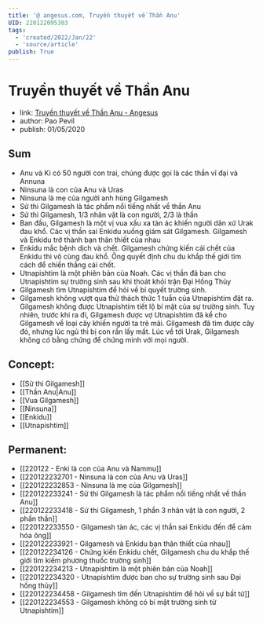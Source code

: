 ```yaml
---
title: '@ angesus.com, Truyền thuyết về Thần Anu'
UID: 220122095303
tags:
  - 'created/2022/Jan/22'
  - 'source/article'
publish: True
---
```

# Truyền thuyết về Thần Anu
- link: [Truyền thuyết về Thần Anu - Angesus](https://angesus.com/bai-viet/truyen-thuyet-ve-than-anu/)
- author: Pao Pevil
- publish: 01/05/2020

## Sum
- Anu và Ki có 50 người con trai, chúng được gọi là các thần vĩ đại và Annuna
- Ninsuna là con của Anu và Uras
- Ninsuna là mẹ của người anh hùng Gilgamesh
- Sử thi Gilgamesh là tác phẩm nổi tiếng nhất về thần Anu
- Sử thi Gilgamesh, 1/3 nhân vật là con người, 2/3 là thần
- Ban đầu, Gilgamesh là một vị vua xấu xa tàn ác khiến người dân xứ Urak đau khổ. Các vị thần sai Enkidu xuống giám sát Gilgamesh. Gilgamesh và Enkidu trở thành bạn thân thiết của nhau
- Enkidu mắc bệnh dịch và chết. Gilgamesh chứng kiến cái chết của Enkidu thì vô cùng đau khổ. Ông quyết định chu du khắp thế giới tìm cách để chiến thắng cái chết.
- Utnapishtim là một phiên bản của Noah. Các vị thần đã ban cho Utnapishtim sự trường sinh sau khi thoát khỏi trận Đại Hồng Thủy
- Gilgamesh tìm Utnapishtim để hỏi về bí quyết trường sinh.
- Gilgamesh không vượt qua thử thách thức 1 tuần của Utnapishtim đặt ra. Gilgamesh không được Utnapishtim tiết lộ bí mật của sự trường sinh. Tuy nhiên, trước khi ra đi, Gilgamesh được vợ Utnapishtim đã kể cho Gilgamesh về loại cây khiến người ta trẻ mãi. Gilgamesh đã tìm được cây đó, nhưng lúc ngủ thì bị con rắn lấy mất. Lúc về tới Urak, Gilgamesh không có bằng chứng để chứng minh với mọi người.

## Concept:
- [[Sử thi Gilgamesh]]
- [[Thần Anu|Anu]]
- [[Vua Gilgamesh]]
- [[Ninsuna]]
- [[Enkidu]]
- [[Utnapishtim]]
## Permanent:
- [[220122 - Enki là con của Anu và Nammu]]
- [[220122232701 - Ninsuna là con của Anu và Uras]]
- [[220122232853 - Ninsuna là mẹ của Gilgamesh]]
- [[220122233241 - Sử thi Gilgamesh là tác phẩm nổi tiếng nhất về thần Anu]]
- [[220122233418 - Sử thi Gilgamesh, 1 phần 3 nhân vật là con người, 2 phần thần]]
- [[220122233550 - Gilgamesh tàn ác, các vị thần sai Enkidu đến để cảm hóa ông]]
- [[220122233921 - Gilgamesh và Enkidu bạn thân thiết của nhau]]
- [[220122234126 - Chứng kiến Enkidu chết, Gilgamesh chu du khắp thế giới tìm kiếm phương thuốc trường sinh]]
- [[220122234213 - Utnapishtim là một phiên bản của Noah]]
- [[220122234320 - Utnapishtim được ban cho sự trường sinh sau Đại hồng thủy]]
- [[220122234458 - Gilgamesh tìm đến Utnapishtim để hỏi về sự bất tử]]
- [[220122234553 - Gilgamesh không có bí mật trường sinh từ Utnapishtim]]